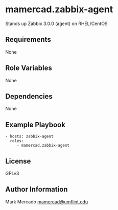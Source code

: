 mamercad.zabbix-agent
=========

Stands up Zabbix 3.0.0 (agent) on RHEL/CentOS

Requirements
------------

None

Role Variables
--------------

None

Dependencies
------------

None

Example Playbook
----------------

    - hosts: zabbix-agent
      roles:
         - mamercad.zabbix-agent

License
-------

GPLv3

Author Information
------------------

Mark Mercado <mamercad@umflint.edu>
